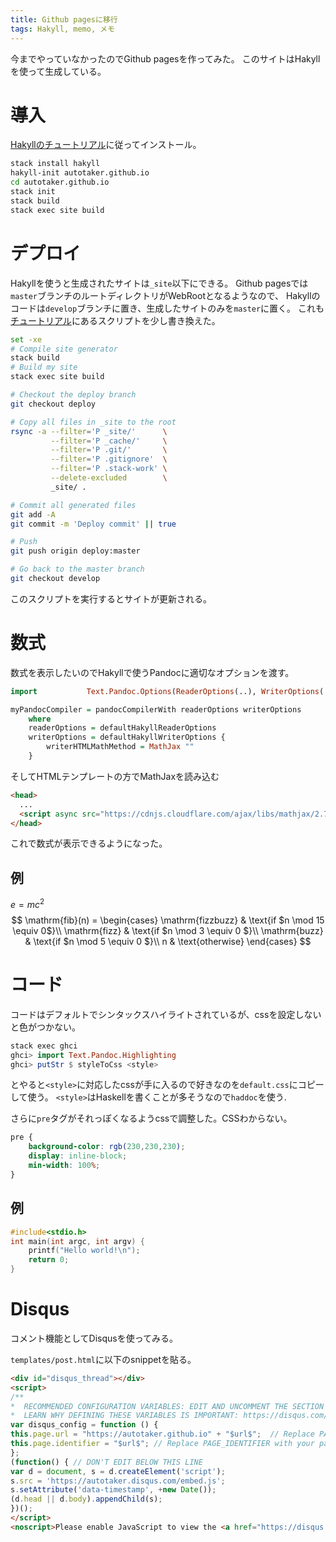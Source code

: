 ```yaml
---
title: Github pagesに移行
tags: Hakyll, memo, メモ
---
```


今までやっていなかったのでGithub pagesを作ってみた。
このサイトはHakyllを使って生成している。

# 導入
[Hakyllのチュートリアル](https://jaspervdj.be/hakyll/tutorials/01-installation.html)に従ってインストール。
```bash
stack install hakyll
hakyll-init autotaker.github.io
cd autotaker.github.io
stack init
stack build
stack exec site build
```

# デプロイ
Hakyllを使うと生成されたサイトは`_site`以下にできる。
Github pagesでは`master`ブランチのルートディレクトリがWebRootとなるようなので、
Hakyllのコードは`develop`ブランチに置き、生成したサイトのみを`master`に置く。
これも[チュートリアル](https://jaspervdj.be/hakyll/tutorials/github-pages-tutorial.html)にあるスクリプトを少し書き換えた。
```bash:deploy.sh
set -xe
# Compile site generator
stack build
# Build my site
stack exec site build

# Checkout the deploy branch
git checkout deploy

# Copy all files in _site to the root
rsync -a --filter='P _site/'      \
         --filter='P _cache/'     \
         --filter='P .git/'       \
         --filter='P .gitignore'  \
         --filter='P .stack-work' \
         --delete-excluded        \
         _site/ .

# Commit all generated files
git add -A
git commit -m 'Deploy commit' || true

# Push
git push origin deploy:master

# Go back to the master branch
git checkout develop
```

このスクリプトを実行するとサイトが更新される。

# 数式
数式を表示したいのでHakyllで使うPandocに適切なオプションを渡す。
```haskell
import           Text.Pandoc.Options(ReaderOptions(..), WriterOptions(..), HTMLMathMethod(..))

myPandocCompiler = pandocCompilerWith readerOptions writerOptions 
    where
    readerOptions = defaultHakyllReaderOptions
    writerOptions = defaultHakyllWriterOptions {
        writerHTMLMathMethod = MathJax ""
    }
```
そしてHTMLテンプレートの方でMathJaxを読み込む
```html
<head>
  ...
  <script async src="https://cdnjs.cloudflare.com/ajax/libs/mathjax/2.7.2/MathJax.js?config=TeX-MML-AM_CHTML"></script>
</head>
```
これで数式が表示できるようになった。 

## 例
$e = m c^2$
$$
    \mathrm{fib}(n) = 
        \begin{cases} 
            \mathrm{fizzbuzz} & \text{if $n \mod 15 \equiv 0$}\\
            \mathrm{fizz} & \text{if $n \mod 3 \equiv 0 $}\\
            \mathrm{buzz} & \text{if $n \mod 5 \equiv 0 $}\\
            n & \text{otherwise}
         \end{cases}
$$

# コード
コードはデフォルトでシンタックスハイライトされているが、cssを設定しないと色がつかない。
```haskell
stack exec ghci
ghci> import Text.Pandoc.Highlighting
ghci> putStr $ styleToCss <style> 
```
とやると`<style>`に対応したcssが手に入るので好きなのを`default.css`にコピーして使う。
`<style>`はHaskellを書くことが多そうなので`haddoc`を使う.

さらに`pre`タグがそれっぽくなるようcssで調整した。CSSわからない。
```css
pre {
    background-color: rgb(230,230,230);
    display: inline-block;
    min-width: 100%;
}
```


## 例

```c
#include<stdio.h>
int main(int argc, int argv) {
    printf("Hello world!\n");
    return 0;
}
```

# Disqus
コメント機能としてDisqusを使ってみる。

`templates/post.html`に以下のsnippetを貼る。
```html
<div id="disqus_thread"></div>
<script>
/**
*  RECOMMENDED CONFIGURATION VARIABLES: EDIT AND UNCOMMENT THE SECTION BELOW TO INSERT DYNAMIC VALUES FROM YOUR PLATFORM OR CMS.
*  LEARN WHY DEFINING THESE VARIABLES IS IMPORTANT: https://disqus.com/admin/universalcode/#configuration-variables*/
var disqus_config = function () {
this.page.url = "https://autotaker.github.io" + "$url$";  // Replace PAGE_URL with your page's canonical URL variable
this.page.identifier = "$url$"; // Replace PAGE_IDENTIFIER with your page's unique identifier variable
};
(function() { // DON'T EDIT BELOW THIS LINE
var d = document, s = d.createElement('script');
s.src = 'https://autotaker.disqus.com/embed.js';
s.setAttribute('data-timestamp', +new Date());
(d.head || d.body).appendChild(s);
})();
</script>
<noscript>Please enable JavaScript to view the <a href="https://disqus.com/?ref_noscript">comments powered by Disqus.</a></noscript>
```
